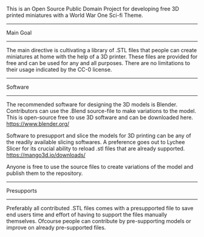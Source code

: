 This is an Open Source Public Domain Project for developing free 3D printed miniatures with a World War One Sci-fi Theme.

_______________________________
Main Goal
_______________________________

The main directive is cultivating a library of .STL files that people can create miniatures at home with the help of a 3D printer.
These files are provided for free and can be used for any and all purposes. There are no limitations to their usage indicated by the CC-0 license.

_______________________________
Software
_______________________________

The recommended software for designing the 3D models is Blender. Contributors can use the .Blend source-file to make variations to the model.
This is open-source free to use 3D software and can be downloaded here. 
https://www.blender.org/

Software to presupport and slice the models for 3D printing can be any of the readily available slicing softwares.
A preference goes out to Lychee Slicer for its crucial ability to reload .stl files that are already supported.
https://mango3d.io/downloads/

Anyone is free to use the source files to create variations of the model and publish them to the repository.

_______________________________
Presupports
_______________________________
Preferably all contributed .STL files comes with a presupported file to save end users time and effort of having to support the files manually themselves.
Ofcourse people can contribute by pre-supporting models or improve on already pre-supported files.



